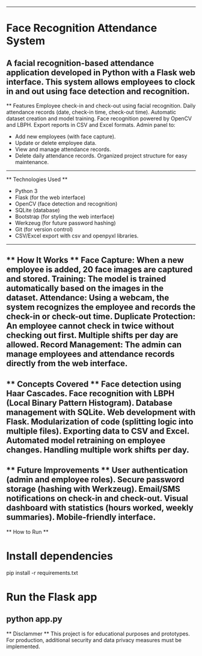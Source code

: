 ------------------------------------------------------------------------------------------------------------------
# Face Recognition Attendance System
A facial recognition-based attendance application developed in Python with a Flask web interface. This system allows employees to clock in and out using face detection and recognition.
------------------------------------------------------------------------------------------------------------------
** Features
 Employee check-in and check-out using facial recognition.
 Daily attendance records (date, check-in time, check-out time).
 Automatic dataset creation and model training.
 Face recognition powered by OpenCV and LBPH.
 Export reports in CSV and Excel formats.
 Admin panel to:
  - Add new employees (with face capture).
  - Update or delete employee data.
  - View and manage attendance records.
  - Delete daily attendance records.
 Organized project structure for easy maintenance.
------------------------------------------------------------------------------------------------------------------
** Technologies Used **
- Python 3
- Flask (for the web interface)
- OpenCV (face detection and recognition)
- SQLite (database)
- Bootstrap (for styling the web interface)
- Werkzeug (for future password hashing)
- Git (for version control)
- CSV/Excel export with csv and openpyxl libraries.
------------------------------------------------------------------------------------------------------------------
**  How It Works **
Face Capture: When a new employee is added, 20 face images are captured and stored.
Training: The model is trained automatically based on the images in the dataset.
Attendance: Using a webcam, the system recognizes the employee and records the check-in or check-out time.
Duplicate Protection:
An employee cannot check in twice without checking out first.
Multiple shifts per day are allowed.
Record Management: The admin can manage employees and attendance records directly from the web interface.
------------------------------------------------------------------------------------------------------------------
** Concepts Covered **
Face detection using Haar Cascades.
Face recognition with LBPH (Local Binary Pattern Histogram).
Database management with SQLite.
Web development with Flask.
Modularization of code (splitting logic into multiple files).
Exporting data to CSV and Excel.
Automated model retraining on employee changes.
Handling multiple work shifts per day.
------------------------------------------------------------------------------------------------------------------
** Future Improvements **
User authentication (admin and employee roles).
Secure password storage (hashing with Werkzeug).
Email/SMS notifications on check-in and check-out.
Visual dashboard with statistics (hours worked, weekly summaries).
Mobile-friendly interface.
------------------------------------------------------------------------------------------------------------------
** How to Run **

# Install dependencies
pip install -r requirements.txt

# Run the Flask app
python app.py
------------------------------------------------------------------------------------------------------------------
** Disclammer **
This project is for educational purposes and prototypes. For production, additional security and data privacy measures must be implemented.

